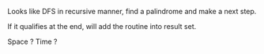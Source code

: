 
Looks like DFS in recursive manner,  find a palindrome and make a next step.  

If it qualifies at the end, will add the routine into result set.   

Space ? Time ?   

